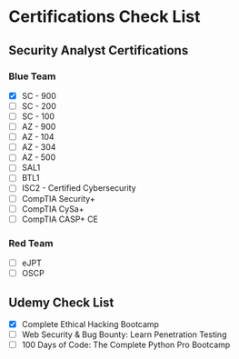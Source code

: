 # Certifications Check List

## Security Analyst Certifications
### Blue Team
- [x] SC - 900
- [ ] SC - 200
- [ ] SC - 100
- [ ] AZ - 900
- [ ] AZ - 104
- [ ] AZ - 304
- [ ] AZ - 500
- [ ] SAL1
- [ ] BTL1
- [ ] ISC2 - Certified Cybersecurity
- [ ] CompTIA Security+
- [ ] CompTIA CySa+
- [ ] CompTIA CASP+ CE

### Red Team
- [ ] eJPT
- [ ] OSCP

## Udemy Check List
- [x] Complete Ethical Hacking Bootcamp
- [ ] Web Security & Bug Bounty: Learn Penetration Testing
- [ ] 100 Days of Code: The Complete Python Pro Bootcamp
